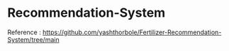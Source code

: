 # Recommendation-System
Reference : https://github.com/yashthorbole/Fertilizer-Recommendation-System/tree/main